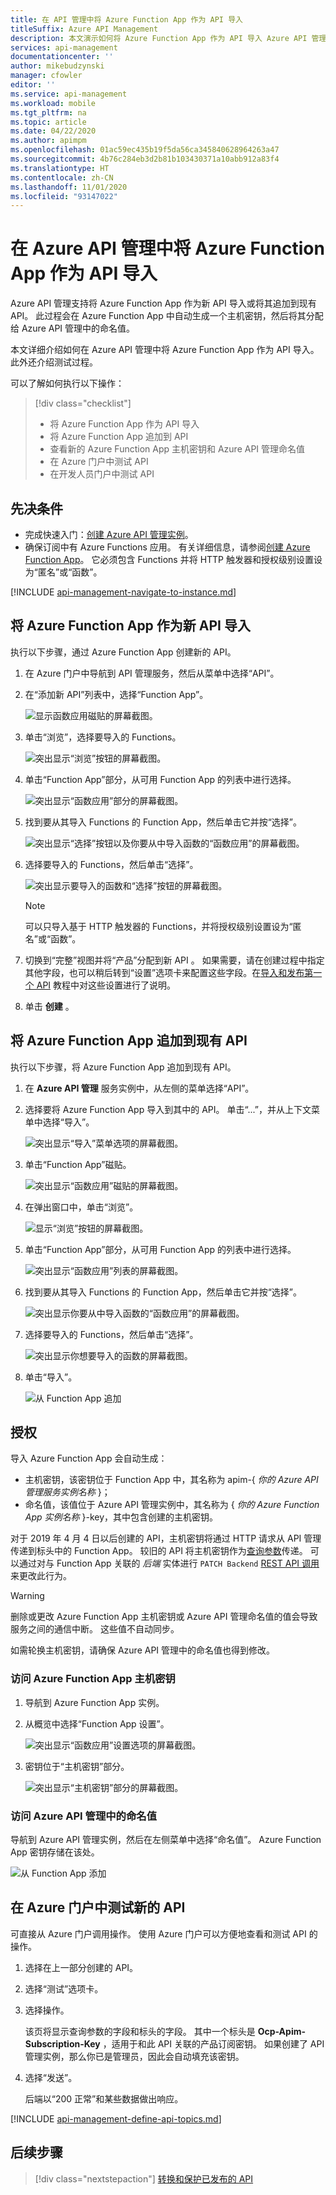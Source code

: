 ```yaml
---
title: 在 API 管理中将 Azure Function App 作为 API 导入
titleSuffix: Azure API Management
description: 本文演示如何将 Azure Function App 作为 API 导入 Azure API 管理中。
services: api-management
documentationcenter: ''
author: mikebudzynski
manager: cfowler
editor: ''
ms.service: api-management
ms.workload: mobile
ms.tgt_pltfrm: na
ms.topic: article
ms.date: 04/22/2020
ms.author: apimpm
ms.openlocfilehash: 01ac59ec435b19f5da56ca345840628964263a47
ms.sourcegitcommit: 4b76c284eb3d2b81b103430371a10abb912a83f4
ms.translationtype: HT
ms.contentlocale: zh-CN
ms.lasthandoff: 11/01/2020
ms.locfileid: "93147022"
---
```

# <a name="import-an-azure-function-app-as-an-api-in-azure-api-management"></a>在 Azure API 管理中将 Azure Function App 作为 API 导入

Azure API 管理支持将 Azure Function App 作为新 API 导入或将其追加到现有 API。 此过程会在 Azure Function App 中自动生成一个主机密钥，然后将其分配给 Azure API 管理中的命名值。

本文详细介绍如何在 Azure API 管理中将 Azure Function App 作为 API 导入。 此外还介绍测试过程。

可以了解如何执行以下操作：

> [!div class="checklist"]
> * 将 Azure Function App 作为 API 导入
> * 将 Azure Function App 追加到 API
> * 查看新的 Azure Function App 主机密钥和 Azure API 管理命名值
> * 在 Azure 门户中测试 API
> * 在开发人员门户中测试 API

## <a name="prerequisites"></a>先决条件

* 完成快速入门：[创建 Azure API 管理实例](get-started-create-service-instance.md)。
* 确保订阅中有 Azure Functions 应用。 有关详细信息，请参阅[创建 Azure Function App](../azure-functions/functions-create-first-azure-function.md#create-a-function-app)。 它必须包含 Functions 并将 HTTP 触发器和授权级别设置设为“匿名”或“函数”。 

[!INCLUDE [api-management-navigate-to-instance.md](../../includes/api-management-navigate-to-instance.md)]

## <a name="import-an-azure-function-app-as-a-new-api"></a><a name="add-new-api-from-azure-function-app"></a> 将 Azure Function App 作为新 API 导入

执行以下步骤，通过 Azure Function App 创建新的 API。

1. 在 Azure 门户中导航到 API 管理服务，然后从菜单中选择“API”。

2. 在“添加新 API”列表中，选择“Function App”。 

    ![显示函数应用磁贴的屏幕截图。](./media/import-function-app-as-api/add-01.png)

3. 单击“浏览”，选择要导入的 Functions。

    ![突出显示“浏览”按钮的屏幕截图。](./media/import-function-app-as-api/add-02.png)

4. 单击“Function App”部分，从可用 Function App 的列表中进行选择。

    ![突出显示“函数应用”部分的屏幕截图。](./media/import-function-app-as-api/add-03.png)

5. 找到要从其导入 Functions 的 Function App，然后单击它并按“选择”。

    ![突出显示“选择”按钮以及你要从中导入函数的“函数应用”的屏幕截图。](./media/import-function-app-as-api/add-04.png)

6. 选择要导入的 Functions，然后单击“选择”。

    ![突出显示要导入的函数和“选择”按钮的屏幕截图。](./media/import-function-app-as-api/add-05.png)

    > [!NOTE]
    > 可以只导入基于 HTTP 触发器的 Functions，并将授权级别设置设为“匿名”或“函数”。 

7. 切换到“完整”视图并将“产品”分配到新 API 。 如果需要，请在创建过程中指定其他字段，也可以稍后转到“设置”选项卡来配置这些字段。在[导入和发布第一个 API](import-and-publish.md#import-and-publish-a-backend-api) 教程中对这些设置进行了说明。
8. 单击 **创建** 。

## <a name="append-azure-function-app-to-an-existing-api"></a><a name="append-azure-function-app-to-api"></a> 将 Azure Function App 追加到现有 API

执行以下步骤，将 Azure Function App 追加到现有 API。

1. 在 **Azure API 管理** 服务实例中，从左侧的菜单选择“API”。

2. 选择要将 Azure Function App 导入到其中的 API。 单击“...”，并从上下文菜单中选择“导入”。 

    ![突出显示“导入”菜单选项的屏幕截图。](./media/import-function-app-as-api/append-01.png)

3. 单击“Function App”磁贴。

    ![突出显示“函数应用”磁贴的屏幕截图。](./media/import-function-app-as-api/append-02.png)

4. 在弹出窗口中，单击“浏览”。

    ![显示“浏览”按钮的屏幕截图。](./media/import-function-app-as-api/append-03.png)

5. 单击“Function App”部分，从可用 Function App 的列表中进行选择。

    ![突出显示“函数应用”列表的屏幕截图。](./media/import-function-app-as-api/add-03.png)

6. 找到要从其导入 Functions 的 Function App，然后单击它并按“选择”。

    ![突出显示你要从中导入函数的“函数应用”的屏幕截图。](./media/import-function-app-as-api/add-04.png)

7. 选择要导入的 Functions，然后单击“选择”。

    ![突出显示你想要导入的函数的屏幕截图。](./media/import-function-app-as-api/add-05.png)

8. 单击“导入”。

    ![从 Function App 追加](./media/import-function-app-as-api/append-04.png)

## <a name="authorization"></a><a name="authorization"></a> 授权

导入 Azure Function App 会自动生成：

* 主机密钥，该密钥位于 Function App 中，其名称为 apim-{ *你的 Azure API 管理服务实例名称* }；
* 命名值，该值位于 Azure API 管理实例中，其名称为 { *你的 Azure Function App 实例名称* }-key，其中包含创建的主机密钥。

对于 2019 年 4 月 4 日以后创建的 API，主机密钥将通过 HTTP 请求从 API 管理传递到标头中的 Function App。 较旧的 API 将主机密钥作为[查询参数](../azure-functions/functions-bindings-http-webhook-trigger.md#api-key-authorization)传递。 可以通过对与 Function App 关联的 *后端* 实体进行 `PATCH Backend` [REST API 调用](/rest/api/apimanagement/2019-12-01/backend/update#backendcredentialscontract)来更改此行为。

> [!WARNING]
> 删除或更改 Azure Function App 主机密钥或 Azure API 管理命名值的值会导致服务之间的通信中断。 这些值不自动同步。
>
> 如需轮换主机密钥，请确保 Azure API 管理中的命名值也得到修改。

### <a name="access-azure-function-app-host-key"></a>访问 Azure Function App 主机密钥

1. 导航到 Azure Function App 实例。

2. 从概览中选择“Function App 设置”。

    ![突出显示“函数应用”设置选项的屏幕截图。](./media/import-function-app-as-api/keys-02-a.png)

3. 密钥位于“主机密钥”部分。

    ![突出显示“主机密钥”部分的屏幕截图。](./media/import-function-app-as-api/keys-02-b.png)

### <a name="access-the-named-value-in-azure-api-management"></a>访问 Azure API 管理中的命名值

导航到 Azure API 管理实例，然后在左侧菜单中选择“命名值”。 Azure Function App 密钥存储在该处。

![从 Function App 添加](./media/import-function-app-as-api/keys-01.png)

## <a name="test-the-new-api-in-the-azure-portal"></a><a name="test-in-azure-portal"></a> 在 Azure 门户中测试新的 API

可直接从 Azure 门户调用操作。 使用 Azure 门户可以方便地查看和测试 API 的操作。  

1. 选择在上一部分创建的 API。

2. 选择“测试”选项卡。

3. 选择操作。

    该页将显示查询参数的字段和标头的字段。 其中一个标头是 **Ocp-Apim-Subscription-Key** ，适用于和此 API 关联的产品订阅密钥。 如果创建了 API 管理实例，那么你已是管理员，因此会自动填充该密钥。 

4. 选择“发送”。

    后端以“200 正常”和某些数据做出响应。

[!INCLUDE [api-management-define-api-topics.md](../../includes/api-management-define-api-topics.md)]

## <a name="next-steps"></a>后续步骤

> [!div class="nextstepaction"]
> [转换和保护已发布的 API](transform-api.md)
